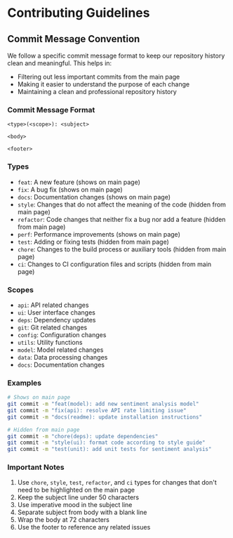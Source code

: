 # Contributing Guidelines

## Commit Message Convention

We follow a specific commit message format to keep our repository history clean and meaningful. This helps in:
- Filtering out less important commits from the main page
- Making it easier to understand the purpose of each change
- Maintaining a clean and professional repository history

### Commit Message Format

```
<type>(<scope>): <subject>

<body>

<footer>
```

### Types

- `feat`: A new feature (shows on main page)
- `fix`: A bug fix (shows on main page)
- `docs`: Documentation changes (shows on main page)
- `style`: Changes that do not affect the meaning of the code (hidden from main page)
- `refactor`: Code changes that neither fix a bug nor add a feature (hidden from main page)
- `perf`: Performance improvements (shows on main page)
- `test`: Adding or fixing tests (hidden from main page)
- `chore`: Changes to the build process or auxiliary tools (hidden from main page)
- `ci`: Changes to CI configuration files and scripts (hidden from main page)

### Scopes

- `api`: API related changes
- `ui`: User interface changes
- `deps`: Dependency updates
- `git`: Git related changes
- `config`: Configuration changes
- `utils`: Utility functions
- `model`: Model related changes
- `data`: Data processing changes
- `docs`: Documentation changes

### Examples

```bash
# Shows on main page
git commit -m "feat(model): add new sentiment analysis model"
git commit -m "fix(api): resolve API rate limiting issue"
git commit -m "docs(readme): update installation instructions"

# Hidden from main page
git commit -m "chore(deps): update dependencies"
git commit -m "style(ui): format code according to style guide"
git commit -m "test(unit): add unit tests for sentiment analysis"
```

### Important Notes

1. Use `chore`, `style`, `test`, `refactor`, and `ci` types for changes that don't need to be highlighted on the main page
2. Keep the subject line under 50 characters
3. Use imperative mood in the subject line
4. Separate subject from body with a blank line
5. Wrap the body at 72 characters
6. Use the footer to reference any related issues 